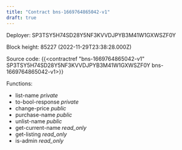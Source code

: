 ```yaml
---
title: "Contract bns-1669764865042-v1"
draft: true
---
```

Deployer: SP3TSY5H74SD28Y5NF3KVVDJPYB3M41W1GXWSZF0Y


 



Block height: 85227 (2022-11-29T23:38:28.000Z)

Source code: {{<contractref "bns-1669764865042-v1" SP3TSY5H74SD28Y5NF3KVVDJPYB3M41W1GXWSZF0Y bns-1669764865042-v1>}}

Functions:

* list-name _private_
* to-bool-response _private_
* change-price _public_
* purchase-name _public_
* unlist-name _public_
* get-current-name _read_only_
* get-listing _read_only_
* is-admin _read_only_
